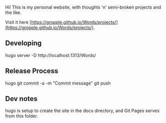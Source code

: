 Hi!  This is my personal website, with thoughts 'n' semi-broken projects and the like.

Visit it here [https://gropple.github.io/Words/projects/](https://gropple.github.io/Words/projects/).

## Developing
hugo server -D
http://localhost:1313/Words/

## Release Process
hugo
git commit -a -m "Commit message"
git push

## Dev notes
hugo is setup to create the site in the docs directory, and Git Pages serves from this folder.